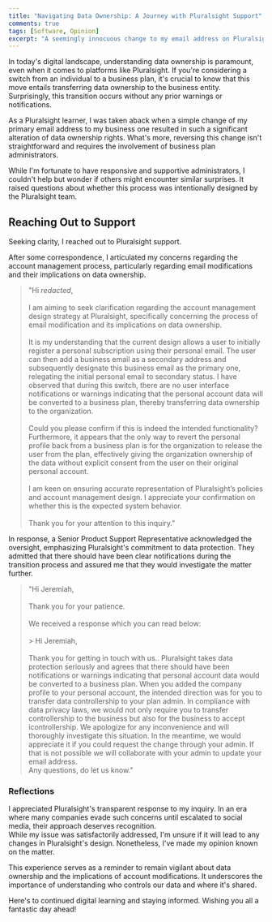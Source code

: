 ```yaml
---
title: "Navigating Data Ownership: A Journey with Pluralsight Support"
comments: true
tags: [Software, Opinion]
excerpt: "A seemingly innocuous change to my email address on Pluralsight led to a significant shift in data ownership rights."
---
```

In today's digital landscape, understanding data ownership is paramount, even when it comes to platforms like Pluralsight. 
If you're considering a switch from an individual to a business plan, it's crucial to know that this move entails transferring data ownership to the business entity. 
Surprisingly, this transition occurs without any prior warnings or notifications.

As a Pluralsight learner, I was taken aback when a simple change of my primary email address to my business one resulted in such a significant alteration of data ownership rights. 
What's more, reversing this change isn't straightforward and requires the involvement of business plan administrators.  

While I'm fortunate to have responsive and supportive administrators, I couldn't help but wonder if others might encounter similar surprises. 
It raised questions about whether this process was intentionally designed by the Pluralsight team.  

## Reaching Out to Support  
Seeking clarity, I reached out to Pluralsight support.  

After some correspondence, I articulated my concerns regarding the account management process, particularly regarding email modifications and their implications on data ownership.  

> "Hi *redacted*, <br><br>I am aiming to seek clarification regarding the account management design strategy at Pluralsight, specifically concerning the process of email modification and its implications on data ownership. <br> <br>It is my understanding that the current design allows a user to initially register a personal subscription using their personal email. The user can then add a business email as a secondary address and subsequently designate this business email as the primary one, relegating the initial personal email to secondary status. I have observed that during this switch, there are no user interface notifications or warnings indicating that the personal account data will be converted to a business plan, thereby transferring data ownership to the organization. <br><br>Could you please confirm if this is indeed the intended functionality? Furthermore, it appears that the only way to revert the personal profile back from a business plan is for the organization to release the user from the plan, effectively giving the organization ownership of the data without explicit consent from the user on their original personal account. <br> <br>I am keen on ensuring accurate representation of Pluralsight’s policies and account management design. I appreciate your confirmation on whether this is the expected system behavior. <br> <br>Thank you for your attention to this inquiry."

In response, a Senior Product Support Representative acknowledged the oversight, emphasizing Pluralsight's commitment to data protection. They admitted that there should have been clear notifications during the transition process and assured me that they would investigate the matter further.  

> "Hi Jeremiah, <br> <br>Thank you for your patience. <br> <br>We received a response which you can read below: <br><br>
    > Hi Jeremiah, <br> <br>Thank you for getting in touch with us.. Pluralsight takes data protection seriously and agrees that there should have been notifications or warnings indicating that personal account data would be converted to a business plan. When you added the company profile to your personal account, the intended direction was for you to transfer data controllership to your plan admin. In compliance with data privacy laws, we would not only require you to transfer controllership to the business but also for the business to accept icontrollership. We apologize for any inconvenience and will thoroughly investigate this situation. In the meantime, we would appreciate it if you could request the change through your admin. If that is not possible we will collaborate with your admin to update your email address.<br>
> Any questions, do let us know." 

### Reflections  
I appreciated Pluralsight's transparent response to my inquiry. In an era where many companies evade such concerns until escalated to social media, their approach deserves recognition.  
While my issue was satisfactorily addressed, I'm unsure if it will lead to any changes in Pluralsight's design. 
Nonetheless, I've made my opinion known on the matter.  

This experience serves as a reminder to remain vigilant about data ownership and the implications of account modifications. 
It underscores the importance of understanding who controls our data and where it's shared.  

Here's to continued digital learning and staying informed. Wishing you all a fantastic day ahead!  

